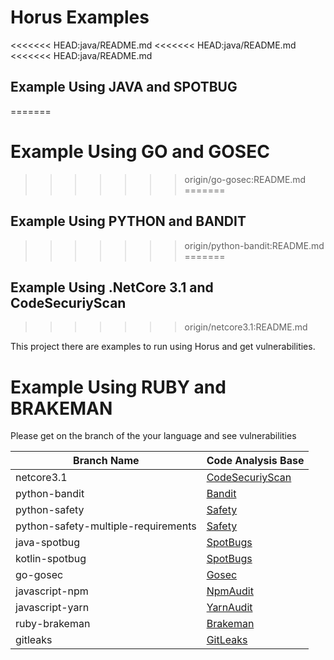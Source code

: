# Horus Examples

<<<<<<< HEAD:java/README.md
<<<<<<< HEAD:java/README.md
<<<<<<< HEAD:java/README.md
## Example Using JAVA and SPOTBUG
=======
# Example Using GO and GOSEC
>>>>>>> origin/go-gosec:README.md
=======
## Example Using PYTHON and BANDIT
>>>>>>> origin/python-bandit:README.md
=======
## Example Using .NetCore 3.1 and CodeSecuriyScan
>>>>>>> origin/netcore3.1:README.md

This project there are examples to run using Horus and get vulnerabilities.

# Example Using RUBY and BRAKEMAN

Please get on the branch of the your language and see vulnerabilities

|              Branch Name              |                 Code Analysis Base                        |
|---------------------------------------|-----------------------------------------------------------|
| netcore3.1                            | [CodeSecuriyScan](https://security-code-scan.github.io)   |
| python-bandit                         | [Bandit](https://github.com/PyCQA/bandit)                 |
| python-safety                         | [Safety](https://github.com/pyupio/safety)                |
| python-safety-multiple-requirements   | [Safety](https://github.com/pyupio/safety)                |
| java-spotbug                          | [SpotBugs](https://spotbugs.github.io)                    |
| kotlin-spotbug                        | [SpotBugs](https://spotbugs.github.io)                    |
| go-gosec                              | [Gosec](https://github.com/securego/gosec)                |
| javascript-npm                        | [NpmAudit](https://docs.npmjs.com/cli/audit)              |
| javascript-yarn                       | [YarnAudit](https://yarnpkg.com/lang/en/docs/cli/audit/)  |
| ruby-brakeman                         | [Brakeman](https://github.com/presidentbeef/brakeman)     |
| gitleaks                              | [GitLeaks](https://github.com/zricethezav/gitleaks)     |
